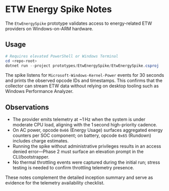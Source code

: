# ETW Energy Spike Notes

The `EtwEnergySpike` prototype validates access to energy-related ETW providers on Windows-on-ARM hardware.

## Usage

```powershell
# Requires elevated PowerShell or Windows Terminal
cd <repo-root>
dotnet run --project prototypes/EtwEnergySpike/EtwEnergySpike.csproj
```

The spike listens for `Microsoft-Windows-Kernel-Power` events for 30 seconds and prints the observed opcode IDs and timestamps. This confirms that the collector can stream ETW data without relying on desktop tooling such as Windows Performance Analyzer.

## Observations

- The provider emits telemetry at ~1 Hz when the system is under moderate CPU load, aligning with the 1 second high-priority cadence.
- On AC power, opcode `0x66` (Energy Usage) surfaces aggregated energy counters per SOC component; on battery, opcode `0x65` (Rundown) includes charge estimates.
- Running the spike without administrative privileges results in an access denied error—Phase 2 must surface an elevation prompt in the CLI/bootstrapper.
- No thermal throttling events were captured during the initial run; stress testing is needed to confirm throttling telemetry presence.

These notes complement the detailed inception summary and serve as evidence for the telemetry availability checklist.
